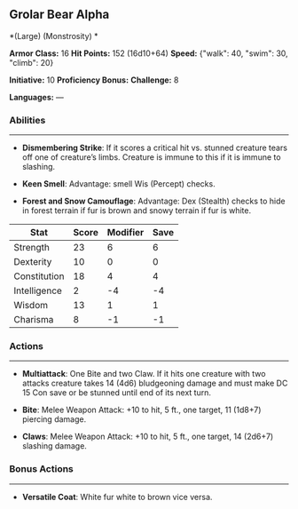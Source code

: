 ## Grolar Bear Alpha
*(Large) (Monstrosity) *

**Armor Class:** 16
**Hit Points:** 152 (16d10+64)
**Speed:** {"walk": 40, "swim": 30, "climb": 20}

**Initiative:** 10
**Proficiency Bonus:**
**Challenge:** 8

**Languages:** —

### Abilities
 --- 
- **Dismembering Strike**: If it scores a critical hit vs. stunned creature tears off one of creature’s limbs. Creature is immune to this if it is immune to slashing.

- **Keen Smell**: Advantage: smell Wis (Percept) checks.

- **Forest and Snow Camouflage**: Advantage: Dex (Stealth) checks to hide in forest terrain if fur is brown and snowy terrain if fur is white.



| Stat | Score | Modifier | Save |
| ---- | ---- | ---- | ---- |
| Strength | 23 | 6 | 6 |
| Dexterity | 10 | 0 | 0 |
| Constitution | 18 | 4 | 4 |
| Intelligence | 2 | -4 | -4 |
| Wisdom | 13 | 1 | 1 |
| Charisma | 8 | -1 | -1 |

### Actions
 --- 
- **Multiattack**: One Bite and two Claw. If it hits one creature with two attacks creature takes 14 (4d6) bludgeoning damage and must make DC 15 Con save or be stunned until end of its next turn.

- **Bite**: Melee Weapon Attack: +10 to hit, 5 ft., one target, 11 (1d8+7) piercing damage.

- **Claws**: Melee Weapon Attack: +10 to hit, 5 ft., one target, 14 (2d6+7) slashing damage.

### Bonus Actions
 --- 
- **Versatile Coat**: White fur white to brown vice versa.

